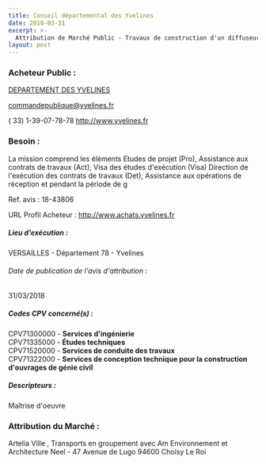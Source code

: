 ```yaml
---
title: Conseil départemental des Yvelines
date: 2018-03-31
excerpt: >-
  Attribution de Marché Public - Travaux de construction d'un diffuseur entre la Rd57 et l'A86 à Velizy-Villacoublay - Mission de Maîtrise d'oeuvre
layout: post
---
```


### Acheteur Public : 
<a href="/acheteur-33/siren-227806460"> DEPARTEMENT DES YVELINES</a><br/>



commandepublique@yvelines.fr

( 33) 1-39-07-78-78
http://www.yvelines.fr
### Besoin :

La mission comprend les éléments Etudes de projet (Pro), Assistance aux contrats de travaux (Act), Visa des études d'exécution (Visa) Direction de l'exécution des contrats de travaux (Det), Assistance aux opérations de réception et pendant la période de g

Ref. avis : 18-43806

URL Profil Acheteur : http://www.achats.yvelines.fr

##### Lieu d'exécution :

VERSAILLES - Département 78 - Yvelines

###### Date de publication de l'avis d'attribution : 
31/03/2018

##### Codes CPV concerné(s) :
CPV71300000 - **Services d'ingénierie** <br/>
CPV71335000 - **Études techniques** <br/>
CPV71520000 - **Services de conduite des travaux** <br/>
CPV71322000 - **Services de conception technique pour la construction d'ouvrages de génie civil** <br/>

##### Descripteurs :
Maîtrise d'oeuvre <br/>

### Attribution du Marché :
Artelia Ville , Transports en groupement avec Am Environnement et Architecture Neel - 47 Avenue de Lugo 94600 Choisy Le Roi <br/>
